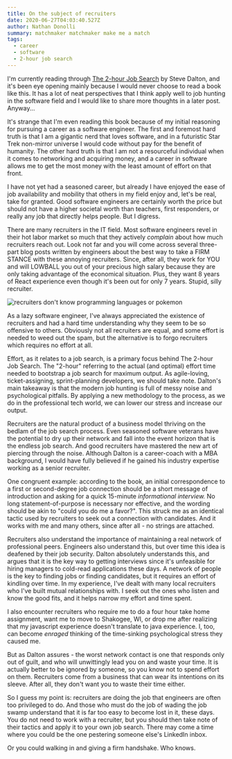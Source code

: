 ```yaml
---
title: On the subject of recruiters
date: 2020-06-27T04:03:40.527Z
author: Nathan Donolli
summary: matchmaker matchmaker make me a match
tags:
  - career
  - software
  - 2-hour job search
---
```

I'm currently reading through [The 2-hour Job Search](https://2hourjobsearch.com/) by Steve Dalton, and it's been eye opening mainly because I would never choose to read a book like this.  It has a lot of neat perspectives that I think apply well to job hunting in the software field and I would like to share more thoughts in a later post. Anyway...

It's strange that I'm even reading this book because of my initial reasoning for pursuing a career as a software engineer. The first and foremost hard truth is that I am a gigantic nerd that loves software, and in a futuristic Star Trek non-mirror universe I would code without pay for the benefit of humanity.  The other hard truth is that I am not a resourceful individual when it comes to networking and acquiring money, and a career in software allows me to get the most money with the least amount of effort on that front.

I have not yet had a seasoned career, but already I have enjoyed the ease of job availability and mobility that others in my field enjoy and, let's be real, take for granted.  Good software engineers are certainly worth the price but should not have a higher societal worth than teachers, first responders, or really any job that directly helps people. But I digress.

There are many recruiters in the IT field. Most software engineers revel in their hot labor market so much that they actively *complain* about how much recruiters reach out.  Look not far and you will come across several three-part blog posts written by engineers about the best way to take a FIRM STANCE with these annoying recruiters. Since, after all, they work for YOU and will LOWBALL you out of your precious high salary because they are only taking advantage of the economical situation.  Plus, they want 8 years of React experience even though it's been out for only 7 years. Stupid, silly recruiter.

![recruiters don't know programming languages or pokemon](https://i.redd.it/1jw72f515oj41.jpg "stupid silly recruiters")

As a lazy software engineer, I've always appreciated the existence of recruiters and had a hard time understanding why they seem to be so offensive to others.  Obviously not all recruiters are equal, and some effort is needed to weed out the spam, but the alternative is to forgo recruiters which requires no effort at all.

Effort, as it relates to a job search, is a primary focus behind The 2-hour Job Search.  The "2-hour" referring to the actual (and optimal) effort time needed to bootstrap a job search for maximum output.  As agile-loving, ticket-assigning, sprint-planning developers, we should take note. Dalton's main takeaway is that the modern job hunting is full of messy noise and psychological pitfalls.  By applying a new methodology to the process, as we do in the professional tech world, we can lower our stress and increase our output.

Recruiters are the natural product of a business model thriving on the bedlam of the job search process. Even seasoned software veterans have the potential to dry up their network and fall into the event horizon that is the endless job search. And good recruiters have mastered the new art of piercing through the noise.  Although Dalton is a career-coach with a MBA background, I would have fully believed if he gained his industry expertise working as a senior recruiter.

One congruent example: according to the book, an initial correspondence to a first or second-degree job connection should be a short message of introduction and asking for a quick 15-minute *informational interview.*  No long statement-of-purpose is necessary nor effective, and the wording should be akin to "could you do me a favor?".  This struck me as an identical tactic used by recruiters to seek out a connection with candidates.  And it works with me and many others, since after all - no strings are attached.

Recruiters also understand the importance of maintaining a real network of professional peers. Engineers also understand this, but over time this idea is deafened by their job security. Dalton absolutely understands this, and argues that it is the key way to getting interviews since it's unfeasible for hiring managers to cold-read applications these days.  A network of people is the key to finding jobs or finding candidates, but it requires an effort of kindling over time.  In my experience, I've dealt with many local recruiters who I've built mutual relationships with.  I seek out the ones who listen and know the good fits, and it helps narrow my effort and time spent. 

I also encounter recruiters who require me to do a four hour take home assignment, want me to move to Shakogee, WI, or drop me after realizing that my javascript experience doesn't translate to java experience.  I, too, can become *enraged* thinking of the time-sinking psychological stress they caused me.  

But as Dalton assures - the worst network contact is one that responds only out of guilt, and who will unwittingly lead you on and waste your time.  It is actually better to be ignored by someone, so you know not to spend effort on them.  Recruiters come from a business that can wear its intentions on its sleeve.  After all, they don't want you to waste their time either.

So I guess my point is: recruiters are doing the job that engineers are often too privileged to do. And those who must do the job of wading the job swamp understand that it is far too easy to become lost in it, these days. You do not need to work with a recruiter, but you should then take note of their tactics and apply it to your own job search. There may come a time where you could be the one pestering someone else's LinkedIn inbox.

Or you could walking in and giving a firm handshake. Who knows.